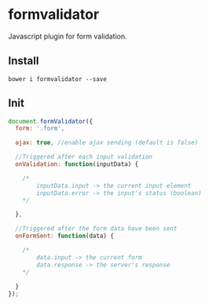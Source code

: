 # formvalidator
Javascript plugin for form validation.

## Install
`bower i formvalidator --save`

## Init
``` js
document.formValidator({
  form: '.form',

  ajax: true, //enable ajax sending (default is false)

  //Triggered after each input validation
  onValidation: function(inputData) {

    /*
        inputData.input -> the current input element
        inputData.error -> the input's status (boolean)
    */

  },

  //Triggered after the form data have been sent
  onFormSent: function(data) {

    /*
        data.input -> the current form
        data.response -> the server's response
    */
    
  }
});
```
